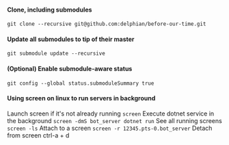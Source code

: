 #### Clone, including submodules
`git clone --recursive git@github.com:delphian/before-our-time.git`
#### Update all submodules to tip of their master
`git submodule update --recursive`
#### (Optional) Enable submodule-aware status
`git config --global status.submoduleSummary true`

#### Using screen on linux to run servers in background
Launch screen if it's not already running
`screen`
Execute dotnet service in the background
`screen -dmS bot_server dotnet run`
See all running screens
`screen -ls`
Attach to a screen
`screen -r 12345.pts-0.bot_server`
Detach from screen
ctrl-a + d
